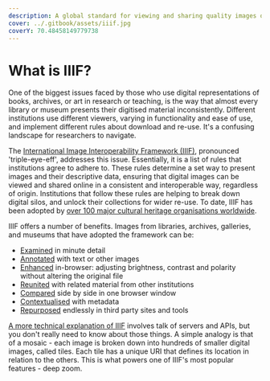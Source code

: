 ```yaml
---
description: A global standard for viewing and sharing quality images of cultural heritage
cover: ../.gitbook/assets/iiif.jpg
coverY: 70.48458149779738
---
```


# What is IIIF?

One of the biggest issues faced by those who use digital representations of books, archives, or art in research or teaching, is the way that almost every library or museum presents their digitised material inconsistently. Different institutions use different viewers, varying in functionality and ease of use, and implement different rules about download and re-use. It's a confusing landscape for researchers to navigate.

The [International Image Interoperability Framework (IIIF)](https://iiif.io/), pronounced 'triple-eye-eff', addresses this issue. Essentially, it is a list of rules that institutions agree to adhere to. These rules determine a set way to present images and their descriptive data, ensuring that digital images can be viewed and shared online in a consistent and interoperable way, regardless of origin. Institutions that follow these rules are helping to break down digital silos, and unlock their collections for wider re-use. To date, IIIF has been adopted by [over 100 major cultural heritage organisations worldwide](https://iiif.io/guides/finding\_resources/).

IIIF offers a number of benefits. Images from libraries, archives, galleries, and museums that have adopted the framework can be:&#x20;

* [Examined](examine.md) in minute detail
* [Annotated](annotate.md) with text or other images
* [Enhanced](enhance.md) in-browser: adjusting brightness, contrast and polarity without altering the original file
* [Reunited](reunify.md) with related material from other institutions
* [Compared](compare-to-do.md) side by side in one browser window
* [Contextualised](contextualise.md) with metadata
* [Repurposed](repurpose.md) endlessly in third party sites and tools

[A more technical explanation of IIIF](https://iiif.io/) involves talk of servers and APIs, but you don't really need to know about those things. A simple analogy is that of a mosaic - each image is broken down into hundreds of smaller digital images, called tiles. Each tile has a unique URI that defines its location in relation to the others. This is what powers one of IIIF's most popular features - deep zoom.
